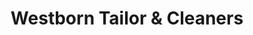---
title: "Westborn Tailor & Cleaners"
url: /dearborn/westborn-tailor-und-cleaners/
shop: Schneiderei
---